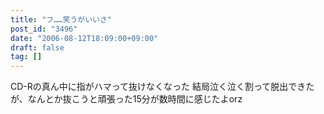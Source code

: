 ```yaml
---
title: "フ……笑うがいいさ"
post_id: "3496"
date: "2006-08-12T18:09:00+09:00"
draft: false
tag: []
---
```



CD-Rの真ん中に指がハマって抜けなくなった 結局泣く泣く割って脱出できたが、なんとか抜こうと頑張った15分が数時間に感じたよorz
